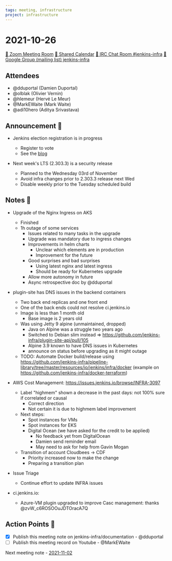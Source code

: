 ```yaml
---
tags: meeting, infrastructure
project: infrastructure
---
```

<!-- markdownlint-disable MD026-->


# 2021-10-26

[:movie_camera: Zoom Meeting Room](https://zoom.us/j/92454301214?pwd=aEVoUi9EanpaakN3L1ZxRlpDQk5Ddz09)
[:calendar: Shared Calendar](https://jenkins.io/event-calendar/)
[:speech_balloon: IRC Chat Room #jenkins-infra](https://jenkins.io/chat/#jenkins-infra)
[:email: Google Group (mailing list) jenkins-infra](https://groups.google.com/g/jenkins-infra)

## Attendees

* @dduportal (Damien Duportal)
* @olblak (Olivier Vernin)
* @hlemeur (Hervé Le Meur)
* @MarkEWaite (Mark Waite)
* @adi10hero (Aditya Srivastava)

## Announcement :loudspeaker:

* Jenkins election registration is in progress
    * Register to vote
    * See the [blog](https://www.jenkins.io/blog/2021/10/25/jenkins-elections/)
	
* Next week's LTS (2.303.3) is a security release
    * Planned to the Wednesday 03rd of November
    * Avoid infra changes prior to 2.303.3 release next Wed
    * Disable weekly prior to the Tuesday scheduled build

## Notes :book:

* Upgrade of the Nginx Ingress on AKS
	* Finished
	* 1h outage of some services
	    * Issues related to many tasks in the upgrade
	    * Upgrade was mandatory due to ingress changes
	    * Improvements in helm charts
	        * Unclear which elements are in production
	        * Improvement for the future
        * Good surprises and bad surprises
            * Using latest nginx and latest ingress
            * Should be ready for Kubernetes upgrade
        * Allow more autonomy in future
        * Async retrospective doc by @dduportal 
* plugin-site has DNS issues in the backend containers
    * Two back end replicas and one front end
    * One of the back ends could not resolve ci.jenkins.io
    * Image is less than 1 month old
        * Base image is 2 years old
    * Was using Jetty 9 alpine (unmaintained, dropped)
        * Java on Alpine was a struggle two years ago
        * Switched to Debian slim instead => https://github.com/jenkins-infra/plugin-site-api/pull/105
        * Alpine 3.9 known to have DNS issues in Kubernetes
        * announce on status before upgrading as it might outage
    * TODO: Automate Docker build/release using https://github.com/jenkins-infra/pipeline-library/tree/master/resources/io/jenkins/infra/docker (example on https://github.com/jenkins-infra/docker-terraform)
* AWS Cost Management: <https://issues.jenkins.io/browse/INFRA-3097>
  * Label "highmem" shown a decrease in the past days: not 100% sure if correlated or causal
      * Correct direction
      * Not certain it is due to highmem label improvement
  * Next steps:
      * Spot instances for VMs
      * Spot instances for EKS
      * Digital Ocean (we have asked for the credit to be applied)
          * No feedback yet from DigitalOcean
          * Damien send reminder email
          * May need to ask for help from Gavin Mogan
  * Transition of account Cloudbees -> CDF
      * Priority increased now to make the change
      * Preparing a transition plan 

* Issue Triage
    * Continue effort to update INFRA issues
* ci.jenkins.io:
  * Azure-VM plugin upgraded to improve Casc management: thanks @zvW_c6ROSOOuJDTOracA7Q

## Action Points :muscle:

* [x] Publish this meeting note on jenkins-infra/documentation - @dduportal 
* [ ] Publish this meeting record on Youtube - @MarkEWaite 

Next meeting note - [2021-11-02](https://github.com/jenkins-infra/documentation/blob/main/meetings/2021-11-02.md) 